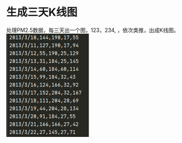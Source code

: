 # 生成三天K线图
处理PM2.5数据，每三天出一个图，123，234, ，依次类推，出成K线图。
![image](https://raw.githubusercontent.com/Wu-wenjie/-3-K-/main/image.png)
